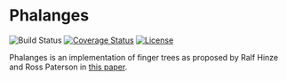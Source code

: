 # Phalanges

![Build
Status](https://github.com/jcazevedo/phalanges/actions/workflows/ci.yml/badge.svg)
[![Coverage
Status](https://coveralls.io/repos/github/jcazevedo/phalanges/badge.svg?branch=master)](https://coveralls.io/github/jcazevedo/phalanges?branch=master)
[![License](https://img.shields.io/dub/l/vibe-d.svg)](https://raw.githubusercontent.com/jcazevedo/phalanges/master/LICENSE.md)

Phalanges is an implementation of finger trees as proposed by Ralf Hinze and Ross
Paterson in [this paper][paper].

[paper]: http://www.soi.city.ac.uk/~ross/papers/FingerTree.pdf
